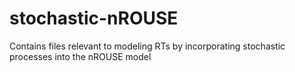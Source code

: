 # stochastic-nROUSE
Contains files relevant to modeling RTs by incorporating stochastic processes into the nROUSE model

